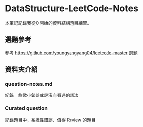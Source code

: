 # DataStructure-LeetCode-Notes
本筆記記錄我從０開始的資料結構題目練習。
## 選題參考
參考 https://github.com/youngyangyang04/leetcode-master 選題

## 資料夾介紹
### question-notes.md
紀錄一些微小錯誤或是沒有看過的語法

### Curated question
紀錄題目中，系統性錯誤、值得 Review 的題目

